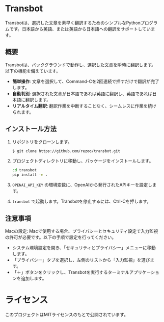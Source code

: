 # Transbot

Transbotは、選択した文章を素早く翻訳するためのシンプルなPythonプログラムです。日本語から英語、または英語から日本語への翻訳をサポートしています。

## 概要

Transbotは、バックグラウンドで動作し、選択した文章を瞬時に翻訳します。以下の機能を備えています。

- **簡単操作**: 文章を選択して、Command-Cを2回連続で押すだけで翻訳が完了します。
- **自動判別**: 選択された文章が日本語であれば英語に翻訳し、英語であれば日本語に翻訳します。
- **リアルタイム翻訳**: 翻訳作業を中断することなく、シームレスに作業を続けられます。

## インストール方法

1. リポジトリをクローンします。
    ```bash
    $ git clone https://github.com/rezoo/transbot.git
    ```
2. プロジェクトディレクトリに移動し、パッケージをインストールします。

    ```bash
    cd transbot
    pip install -e .
    ```
3. `OPENAI_API_KEY` の環境変数に、OpenAIから発行されたAPIキーを設定します。
4. `transbot` で起動します。Transbotを停止するには、Ctrl-Cを押します。

## 注意事項

Macの設定: Macで使用する場合、プライバシーとセキュリティ設定で入力監視の許可が必要です。以下の手順で設定を行ってください。

* システム環境設定を開き、「セキュリティとプライバシー」メニューに移動します。
* 「プライバシー」タブを選択し、左側のリストから「入力監視」を選びます。
* 「＋」ボタンをクリックし、Transbotを実行するターミナルアプリケーションを追加します。

# ライセンス

このプロジェクトはMITライセンスのもとで公開されています。
